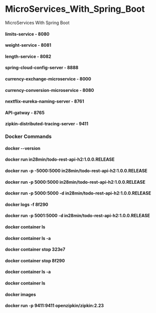 # MicroServices_With_Spring_Boot
MicroServices With Spring Boot

#### limits-service - 8080
#### weight-service - 8081
#### length-service - 8082
#### spring-cloud-config-server - 8888
#### currency-exchange-microservice - 8000
#### currency-conversion-microservice - 8080
#### nextflix-eureka-naming-server - 8761
#### API-gatway - 8765
#### zipkin-distributed-tracing-server - 9411



### Docker Commands
#### docker --version
#### docker run in28min/todo-rest-api-h2:1.0.0.RELEASE
#### docker run -p -5000:5000 in28min/todo-rest-api-h2:1.0.0.RELEASE
#### docker run -p 5000:5000 in28min/todo-rest-api-h2:1.0.0.RELEASE
#### docker run -p 5000:5000 -d in28min/todo-rest-api-h2:1.0.0.RELEASE
#### docker logs -f 8f290
#### docker run -p 5001:5000 -d in28min/todo-rest-api-h2:1.0.0.RELEASE
#### docker container ls
#### docker container ls -a
#### docker container stop 323e7
#### docker container stop 8f290
#### docker container ls -a
#### docker container ls
#### docker images
#### docker run -p 9411:9411 openzipkin/zipkin:2.23
